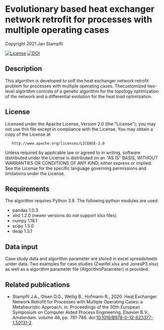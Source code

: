 # Evolutionary based heat exchanger network retrofit for processes with multiple operating cases
Copyright 2021 Jan Stampfli

[![License](https://img.shields.io/badge/License-Apache%202.0-blue.svg)](https://opensource.org/licenses/Apache-2.0) [![DOI](https://zenodo.org/badge/DOI/10.5281/zenodo.4441114.svg)](https://doi.org/10.5281/zenodo.4441114)

## Description
   
   This algorithm is developed to solf the heat exchanger network retrofit problem for processes with multiple operating cases. Thecustomized two-level algorithm consists of a genetic algorithm for the topology optimization of the network and a differential evolution for the heat load optimization.
## License

   Licensed under the Apache License, Version 2.0 (the "License");
   you may not use this file except in compliance with the License.
   You may obtain a copy of the License at

       http://www.apache.org/licenses/LICENSE-2.0

   Unless required by applicable law or agreed to in writing, software
   distributed under the License is distributed on an "AS IS" BASIS,
   WITHOUT WARRANTIES OR CONDITIONS OF ANY KIND, either express or implied.
   See the License for the specific language governing permissions and
   limitations under the License.


## Requirements
The algorithm requires Python 3.8. The following python modules are used:
- pandas 1.0.3
- xlrd 1.2.0 (newer versions do not support xlsx files)
- numpy 1.18.1
- scipy 1.5.0
- deap 1.3.1
## Data input
Case study data and algorithm parameter are stored in excel spreadsheets under data. Two examples for case studies (Zweifel.xlsx and JonesP3.xlsx) as well as a algorithm parameter file (AlgorithmParameter) is provided.
## Related publications
-  Stampfli J.A., Olsen D.G., Wellig B., Hofmann R., 2020. Heat Exchanger Network Retrofit for Processes with Multiple Operating Cases: a Metaheuristic Approach, in: Proceedings of the 30th European Symposium on Computer Aided Process Engineering. Elsevier B.V., Amsterdam. volume 48, pp. 781-786. doi:[10.1016/B978-0-12-823377-1.50131-2](https://doi.org/10.1016/B978-0-12-823377-1.50131-2).